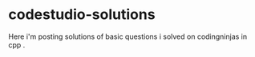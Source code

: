 # codestudio-solutions
Here i'm posting solutions of basic questions i solved on codingninjas in cpp . 
